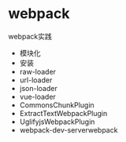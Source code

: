 # webpack
webpack实践
- 模块化
- 安装
- raw-loader
- url-loader
- json-loader
- vue-loader
- CommonsChunkPlugin
- ExtractTextWebpackPlugin
- UglifyjsWebpackPlugin
- webpack-dev-serverwebpack
